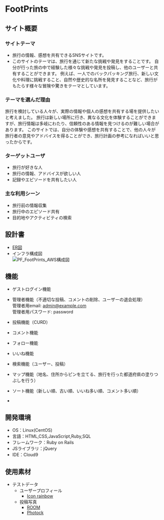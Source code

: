 # FootPrints

## サイト概要

### サイトテーマ
- 旅行の情報、感想を共有できるSNSサイトです。
- このサイトのテーマは、旅行を通じて新たな挑戦や発見をすることです。
  自分が行った旅の中で経験した様々な挑戦や発見を投稿し、他のユーザーと共有することができます。
  例えば、一人でのバックパッキング旅行、新しい文化や料理に挑戦すること、自然や歴史的な名所を発見することなど、旅行がもたらす様々な冒険や驚きをテーマとしています。

### テーマを選んだ理由

旅行を検討している人々が、実際の情報や個人の感想を共有する場を提供したいと考えました。
旅行は新しい場所に行き、異なる文化を体験することができますが、旅行情報は多岐にわたり、信頼性のある情報を見つけるのが難しい場合があります。
このサイトでは、自分の体験や感想を共有することで、他の人々が旅行者の意見やアドバイスを得ることができ、旅行計画の参考になればいいと思ったからです。

### ターゲットユーザ

- 旅行が好きな人
- 旅行の情報、アドバイスが欲しい人
- 記録やエピソードを共有したい人

### 主な利用シーン

- 旅行前の情報収集
- 旅行中のエピソード共有
- 目的地やアクティビティの検索

## 設計書

 -   [ER図](https://drive.google.com/file/d/1MKQQUDOtZAFHfhOoX8JJ3v3_6cGio25k/view)
 -   インフラ構成図</br>
     ![PF_FootPrints_AWS構成図](https://user-images.githubusercontent.com/127648417/253867049-8fa7c909-7235-4c4b-93c7-360761237601.png)

## 機能
 - ゲストログイン機能
 - 管理者機能（不適切な投稿、コメントの削除、ユーザーの退会処理）</br>
    管理者用email: admin@example.com</br>
    管理者用パスワード: password 
   
 - 投稿機能（CURD）
 - コメント機能
 - フォロー機能
 - いいね機能
 - 検索機能（ユーザー、投稿）
 - マップ機能（地名、住所からピンを立てる、旅行を行った都道府県の塗りつぶしを行う）
 - ソート機能（新しい順、古い順、いいね多い順、コメント多い順）
 - 

## 開発環境
- OS：Linux(CentOS)
- 言語：HTML,CSS,JavaScript,Ruby,SQL
- フレームワーク：Ruby on Rails
- JSライブラリ：jQuery
- IDE：Cloud9

## 使用素材
* テストデータ
  - ユーザープロフィール 
    - [Icon rainbow](https://icon-rainbow.com/)
  - 投稿写真
    - [ROOM](https://photo-room.net/)
    - [Photock](https://www.photock.jp/)

